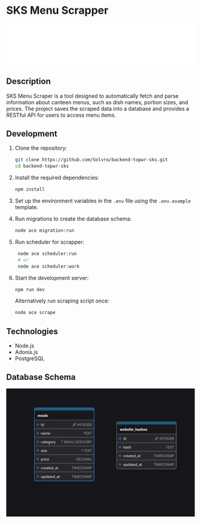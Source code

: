 # SKS Menu Scrapper

![Banner](./assets/solvro.png)

## Description

SKS Menu Scraper is a tool designed to automatically fetch and parse information about canteen menus, such as dish names, portion sizes, and prices. The project saves the scraped data into a database and provides a RESTful API for users to access menu items.

## Development

1. Clone the repository:

   ```bash
   git clone https://github.com/Solvro/backend-topwr-sks.git
   cd backend-topwr-sks
   ```

2. Install the required dependencies:

   ```bash
   npm install
   ```

3. Set up the environment variables in the `.env` file using the `.env.example` template.

4. Run migrations to create the database schema:

   ```bash
   node ace migration:run
   ```

5. Run scheduler for scrapper:

   ```bash
    node ace scheduler:run
    # or
    node ace scheduler:work
   ```

6. Start the development server:

   ```bash
   npm run dev
   ```

   Alternatively run scraping script once:

   ```bash
   node ace scrape
   ```

## Technologies

- Node.js
- Adonis.js
- PostgreSQL

## Database Schema

![schema](./assets/schema.png)
